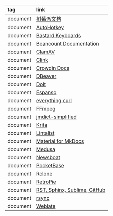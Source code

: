 |tag|link|
|:-|:-|
|document|[树莓派文档](https://pidoc.cn/)|
|document|[AutoHotkey](https://www.autohotkey.com/docs/v2/)|
|document|[Bastard Keyboards](https://docs.bastardkb.com/)|
|document|[Beancount Documentation](https://beancount.github.io/docs/index.html)|
|document|[ClamAV](https://docs.clamav.net/)|
|document|[Clink](https://chrisant996.github.io/clink/clink.html)|
|document|[Crowdin Docs](https://support.crowdin.com)|
|document|[DBeaver](https://dbeaver.com/docs/dbeaver/)|
|document|[Dolt](https://docs.dolthub.com/)|
|document|[Espanso](https://espanso.org/docs/get-started/)|
|document|[everything curl](https://everything.curl.dev/)|
|document|[FFmpeg](https://ffmpeg.org/ffmpeg.html)|
|document|[jmdict-simplified](https://github.com/scriptin/jmdict-simplified)|
|document|[Krita](https://docs.krita.org/en/index.html)|
|document|[Lintalist](https://lintalist.github.io/)|
|document|[Material for MkDocs](https://squidfunk.github.io/mkdocs-material/)|
|document|[Medusa](https://docs.medusajs.com/)|
|document|[Newsboat](https://newsboat.org/releases/2.10/docs/newsboat.html)|
|document|[PocketBase](https://pocketbase.io/docs/)|
|document|[Rclone](https://rclone.org/docs/)|
|document|[RetroPie](https://retropie.org.uk/docs/)|
|document|[RST, Sphinx, Sublime, GitHub](https://sublime-and-sphinx-guide.readthedocs.io/en/latest/index.html)|
|document|[rsync](https://download.samba.org/pub/rsync/rsync.1#OPTIONS)|
|document|[Weblate](https://docs.weblate.org/en/latest)|